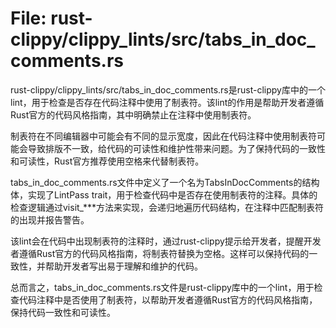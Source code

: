 # File: rust-clippy/clippy_lints/src/tabs_in_doc_comments.rs

rust-clippy/clippy_lints/src/tabs_in_doc_comments.rs是rust-clippy库中的一个 lint，用于检查是否存在代码注释中使用了制表符。该lint的作用是帮助开发者遵循Rust官方的代码风格指南，其中明确禁止在注释中使用制表符。

制表符在不同编辑器中可能会有不同的显示宽度，因此在代码注释中使用制表符可能会导致排版不一致，给代码的可读性和维护性带来问题。为了保持代码的一致性和可读性，Rust官方推荐使用空格来代替制表符。

tabs_in_doc_comments.rs文件中定义了一个名为TabsInDocComments的结构体，实现了LintPass trait，用于检查代码中是否存在使用制表符的注释。具体的检查逻辑通过visit_***方法来实现，会递归地遍历代码结构，在注释中匹配制表符的出现并报告警告。

该lint会在代码中出现制表符的注释时，通过rust-clippy提示给开发者，提醒开发者遵循Rust官方的代码风格指南，将制表符替换为空格。这样可以保持代码的一致性，并帮助开发者写出易于理解和维护的代码。

总而言之，tabs_in_doc_comments.rs文件是rust-clippy库中的一个lint，用于检查代码注释中是否使用了制表符，以帮助开发者遵循Rust官方的代码风格指南，保持代码一致性和可读性。


